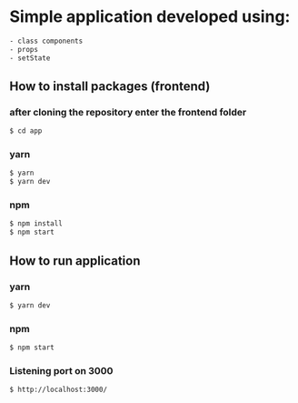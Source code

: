  # Simple application developed using:
 ```sh  
 - class components 
 - props 
 - setState
 ```

## How to install packages (frontend)

### after cloning the repository enter the frontend folder

```sh
$ cd app
```

### yarn

```sh
$ yarn
$ yarn dev
```

### npm

```sh
$ npm install
$ npm start
```

## How to run application

### yarn

```sh
$ yarn dev
```

### npm

```sh
$ npm start
```

### Listening port on 3000

```sh
$ http://localhost:3000/
```

